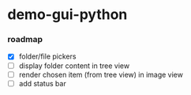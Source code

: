 # demo-gui-python

### roadmap
- [x] folder/file pickers
- [ ] display folder content in tree view
- [ ] render chosen item (from tree view) in image view 
- [ ] add status bar

